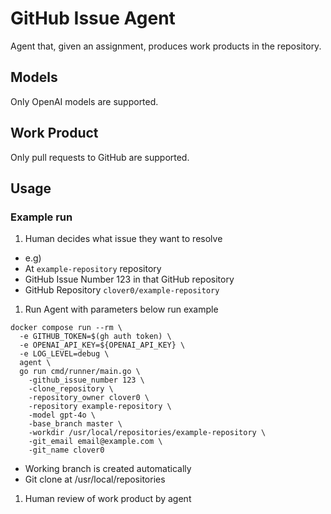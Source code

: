 # GitHub Issue Agent
Agent that, given an assignment, produces work products in the repository.


## Models
Only OpenAI models are supported.


## Work Product
Only pull requests to GitHub are supported.


## Usage

### Example run

1. Human decides what issue they want to resolve
  - e.g)
  - At `example-repository` repository
  - GitHub Issue Number 123 in that GitHub repository
  - GitHub Repository `clover0/example-repository`
1. Run Agent with parameters below run example
```shell
docker compose run --rm \
  -e GITHUB_TOKEN=$(gh auth token) \
  -e OPENAI_API_KEY=${OPENAI_API_KEY} \
  -e LOG_LEVEL=debug \
  agent \
  go run cmd/runner/main.go \
    -github_issue_number 123 \
    -clone_repository \
    -repository_owner clover0 \
    -repository example-repository \
    -model gpt-4o \
    -base_branch master \
    -workdir /usr/local/repositories/example-repository \
    -git_email email@example.com \
    -git_name clover0
```
  - Working branch is created automatically
  - Git clone at /usr/local/repositories
1. Human review of work product by agent
